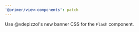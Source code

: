 ```yaml
---
'@primer/view-components': patch
---
```


Use @vdepizzol's new banner CSS for the `Flash` component.
